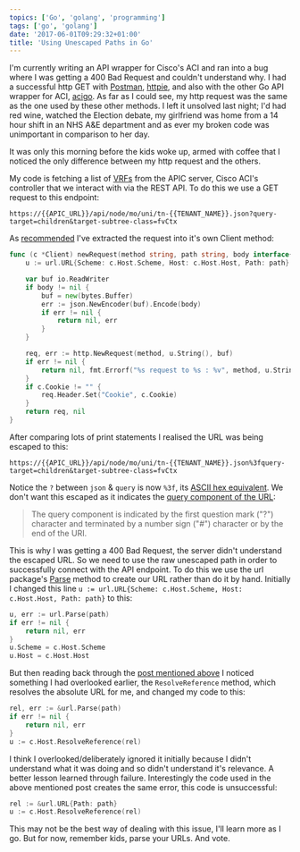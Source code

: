 ```yaml
---
topics: ['Go', 'golang', 'programming']
tags: ['go', 'golang']
date: '2017-06-01T09:29:32+01:00'
title: 'Using Unescaped Paths in Go'
---
```


I'm currently writing an API wrapper for Cisco's ACI and ran into a bug where I
was getting a 400 Bad Request and couldn't understand why. I had a successful
http GET with [Postman](https://www.getpostman.com/),
[httpie](https://httpie.org/), and also with the other Go API wrapper for ACI,
[acigo](https://github.com/udhos/acigo). As far as I could see, my http request
was the same as the one used by these other methods. I left it unsolved last
night; I'd had red wine, watched the Election debate, my girlfriend was home
from a 14 hour shift in an NHS A&E department and as ever my broken code was
unimportant in comparison to her day.

It was only this morning before the kids woke up, armed with coffee that I
noticed the only difference between my http request and the others.

My code is fetching a list of
[VRFs](https://en.wikipedia.org/wiki/Virtual_routing_and_forwarding) from the
APIC server, Cisco ACI's controller that we interact with via the REST API. To
do this we use a GET request to this endpoint:

```
https://{{APIC_URL}}/api/node/mo/uni/tn-{{TENANT_NAME}}.json?query-target=children&target-subtree-class=fvCtx
```

As
[recommended](https://medium.com/@marcus.olsson/writing-a-go-client-for-your-restful-api-c193a2f4998c)
I've extracted the request into it's own Client method:

```go
func (c *Client) newRequest(method string, path string, body interface{}) (*http.Request, error) {
	u := url.URL{Scheme: c.Host.Scheme, Host: c.Host.Host, Path: path}

	var buf io.ReadWriter
	if body != nil {
		buf = new(bytes.Buffer)
		err := json.NewEncoder(buf).Encode(body)
		if err != nil {
			return nil, err
		}
	}

	req, err := http.NewRequest(method, u.String(), buf)
	if err != nil {
		return nil, fmt.Errorf("%s request to %s : %v", method, u.String(), err)
	}
	if c.Cookie != "" {
		req.Header.Set("Cookie", c.Cookie)
	}
	return req, nil
}
```

After comparing lots of print statements I realised the URL was being escaped to
this:

```
https://{{APIC_URL}}/api/node/mo/uni/tn-{{TENANT_NAME}}.json%3fquery-target=children&target-subtree-class=fvCtx
```

Notice the `?` between `json` & `query` is now `%3f`, its [ASCII hex
equivalent](http://www.december.com/html/spec/esccodes.html). We don't want this
escaped as it indicates the [query component of the
URL](https://www.ietf.org/rfc/rfc3986.txt):

> The query component is indicated by the first question mark ("?") character and
> terminated by a number sign ("#") character or by the end of the URI.

This is why I was getting a 400 Bad Request, the server didn't understand the
escaped URL. So we need to use the raw unescaped path in order to successfully
connect with the API endpoint. To do this we use the url package's
[Parse](https://golang.org/pkg/net/url/#Parse) method to create our URL rather
than do it by hand. Initially I changed this line `u := url.URL{Scheme: c.Host.Scheme, Host: c.Host.Host, Path: path}` to this:

```go
u, err := url.Parse(path)
if err != nil {
	return nil, err
}
u.Scheme = c.Host.Scheme
u.Host = c.Host.Host
```

But then reading back through the [post mentioned
above](https://medium.com/@marcus.olsson/writing-a-go-client-for-your-restful-api-c193a2f4998c)
I noticed something I had overlooked earlier, the `ResolveReference` method,
which resolves the absolute URL for me, and changed my code to this:

```go
rel, err := &url.Parse(path)
if err != nil {
    return nil, err
}
u := c.Host.ResolveReference(rel)
```

I think I overlooked/deliberately ignored it initially because I didn't
understand what it was doing and so didn't understand it's relevance. A better
lesson learned through failure. Interestingly the code used in the above
mentioned post creates the same error, this code is unsuccessful:

```go
rel := &url.URL{Path: path}
u := c.Host.ResolveReference(rel)
```

This may not be the best way of dealing with this issue, I'll learn more as I
go. But for now, remember kids, parse your URLs. And vote.
